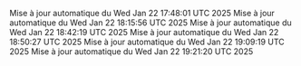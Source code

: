 Mise à jour automatique du Wed Jan 22 17:48:01 UTC 2025
Mise à jour automatique du Wed Jan 22 18:15:56 UTC 2025
Mise à jour automatique du Wed Jan 22 18:42:19 UTC 2025
Mise à jour automatique du Wed Jan 22 18:50:27 UTC 2025
Mise à jour automatique du Wed Jan 22 19:09:19 UTC 2025
Mise à jour automatique du Wed Jan 22 19:21:20 UTC 2025
